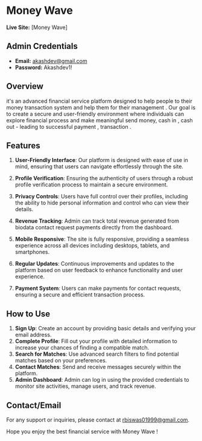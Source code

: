 # Money Wave

**Live Site:** [Money Wave]

## Admin Credentials

- **Email:** akashdev@gmail.com
- **Password:** Akashdev1!

## Overview

it's an advanced financial service platform designed to help people to their money transaction system and help them for their management . Our goal is to create a secure and user-friendly environment where individuals can explore financial process and make meaningful send money, cash in , cash out - leading to  successful payment , transaction .


## Features

1. **User-Friendly Interface**: Our platform is designed with ease of use in mind, ensuring that users can navigate effortlessly through the site.
   
 
2. **Profile Verification**: Ensuring the authenticity of users through a robust profile verification process to maintain a secure environment.
   
3. **Privacy Controls**: Users have full control over their profiles, including the ability to hide personal information and control who can view their details.
   
   
6. **Revenue Tracking**: Admin can track total revenue generated from biodata contact request payments directly from the dashboard.
   
7. **Mobile Responsive**: The site is fully responsive, providing a seamless experience across all devices including desktops, tablets, and smartphones.
   
8. **Regular Updates**: Continuous improvements and updates to the platform based on user feedback to enhance functionality and user experience.
   
9. **Payment System**: Users can make payments for contact requests, ensuring a secure and efficient transaction process.



## How to Use

1. **Sign Up**: Create an account by providing basic details and verifying your email address.
2. **Complete Profile**: Fill out your profile with detailed information to increase your chances of finding a compatible match.
3. **Search for Matches**: Use advanced search filters to find potential matches based on your preferences.
4. **Contact Matches**: Send and receive messages securely within the platform.
5. **Admin Dashboard**: Admin can log in using the provided credentials to monitor site activities, manage users, and track revenue.

## Contact/Email

For any support or inquiries, please contact at rbiswas01999@gmail.com.

Hope you enjoy the best financial service with Money Wave !
